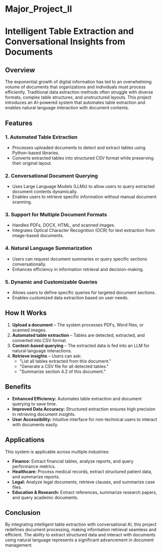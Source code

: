 # Major_Project_II

# Intelligent Table Extraction and Conversational Insights from Documents

## Overview
The exponential growth of digital information has led to an overwhelming volume of documents that organizations and individuals must process efficiently. Traditional data extraction methods often struggle with diverse formats, complex table structures, and unstructured layouts. This project introduces an AI-powered system that automates table extraction and enables natural language interaction with document contents.

## Features
### 1. Automated Table Extraction
- Processes uploaded documents to detect and extract tables using Python-based libraries.
- Converts extracted tables into structured CSV format while preserving their original layout.

### 2. Conversational Document Querying
- Uses Large Language Models (LLMs) to allow users to query extracted document contents dynamically.
- Enables users to retrieve specific information without manual document scanning.

### 3. Support for Multiple Document Formats
- Handles PDFs, DOCX, HTML, and scanned images.
- Integrates Optical Character Recognition (OCR) for text extraction from image-based documents.

### 4. Natural Language Summarization
- Users can request document summaries or query specific sections conversationally.
- Enhances efficiency in information retrieval and decision-making.

### 5. Dynamic and Customizable Queries
- Allows users to define specific queries for targeted document sections.
- Enables customized data extraction based on user needs.

## How It Works
1. **Upload a document** – The system processes PDFs, Word files, or scanned images.
2. **Automated table extraction** – Tables are detected, extracted, and converted into CSV format.
3. **Context-based querying** – The extracted data is fed into an LLM for natural language interactions.
4. **Retrieve insights** – Users can ask:
   - "List all tables extracted from this document."
   - "Generate a CSV file for all detected tables."
   - "Summarize section 4.2 of this document."

## Benefits
- **Enhanced Efficiency:** Automates table extraction and document querying to save time.
- **Improved Data Accuracy:** Structured extraction ensures high precision in retrieving document insights.
- **User Accessibility:** Intuitive interface for non-technical users to interact with documents easily.

## Applications
This system is applicable across multiple industries:
- **Finance:** Extract financial tables, analyze reports, and query performance metrics.
- **Healthcare:** Process medical records, extract structured patient data, and summarize reports.
- **Legal:** Analyze legal documents, retrieve clauses, and summarize case files.
- **Education & Research:** Extract references, summarize research papers, and query academic documents.

## Conclusion
By integrating intelligent table extraction with conversational AI, this project redefines document processing, making information retrieval seamless and efficient. The ability to extract structured data and interact with documents using natural language represents a significant advancement in document management.


